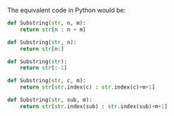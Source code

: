 The equivalent code in Python would be:

```python
def Substring(str, n, m):
    return str[n : n + m]

def Substring(str, n):
    return str[n:]

def Substring(str):
    return str[:-1]

def Substring(str, c, m):
    return str[str.index(c) : str.index(c)+m+1]

def Substring(str, sub, m):
    return str[str.index(sub) : str.index(sub)+m+1]
```

